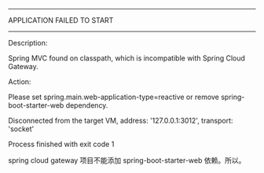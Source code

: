 ***************************
APPLICATION FAILED TO START
***************************

Description:

Spring MVC found on classpath, which is incompatible with Spring Cloud Gateway.

Action:

Please set spring.main.web-application-type=reactive or remove spring-boot-starter-web dependency.

Disconnected from the target VM, address: '127.0.0.1:3012', transport: 'socket'

Process finished with exit code 1

spring cloud gateway 项目不能添加 spring-boot-starter-web 依赖。所以。